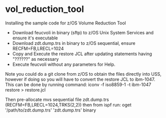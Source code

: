 # vol_reduction_tool
Installing the sample code for z/OS Volume Reduction Tool


- Download feucvoli in binary (sftp) to z/OS Unix System Services and ensure it's executable
- Download zdt.dump.trs in binary to z/OS sequential, ensure RECFM=FB,LRECL=1024
- Copy and Execute the restore JCL after updating statements having "??????" as necessary
- Execute feucvoli without any parameters for Help.


Note you could do a git clone from z/OS to obtain the files directly into USS, however if doing so you will have to convert the restore JCL to ibm-1047. This can be done by running command: 
  iconv -f iso8859-1 -t ibm-1047 restore > restore.jcl

Then pre-allocate mvs sequential file zdt.dump.trs (RECFM=FB,LRECL=1024,TRKS(2,2)) then from ispf run:
  oget '/path/to/zdt.dump.trs' 'zdt.dump.trs' binary
